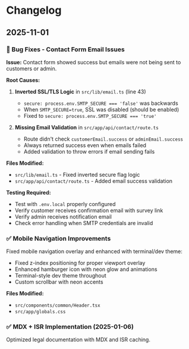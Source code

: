 # Changelog

## 2025-11-01

### 🐛 Bug Fixes - Contact Form Email Issues

**Issue:** Contact form showed success but emails were not being sent to customers or admin.

**Root Causes:**
1. **Inverted SSL/TLS Logic** in `src/lib/email.ts` (line 43)
   - `secure: process.env.SMTP_SECURE === 'false'` was backwards
   - When `SMTP_SECURE=true`, SSL was disabled (should be enabled)
   - Fixed to `secure: process.env.SMTP_SECURE === 'true'`

2. **Missing Email Validation** in `src/app/api/contact/route.ts`
   - Route didn't check `customerEmail.success` or `adminEmail.success`
   - Always returned success even when emails failed
   - Added validation to throw errors if email sending fails

**Files Modified:**
- `src/lib/email.ts` - Fixed inverted secure flag logic
- `src/app/api/contact/route.ts` - Added email success validation

**Testing Required:**
- Test with `.env.local` properly configured
- Verify customer receives confirmation email with survey link
- Verify admin receives notification email
- Check error handling when SMTP credentials are invalid

### ✅ Mobile Navigation Improvements

Fixed mobile navigation overlay and enhanced with terminal/dev theme:
- Fixed z-index positioning for proper viewport overlay
- Enhanced hamburger icon with neon glow and animations
- Terminal-style dev theme throughout
- Custom scrollbar with neon accents

**Files Modified:**
- `src/components/common/Header.tsx`
- `src/app/globals.css`

### ✅ MDX + ISR Implementation (2025-01-06)

Optimized legal documentation with MDX and ISR caching.
